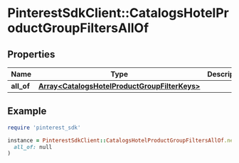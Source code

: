 # PinterestSdkClient::CatalogsHotelProductGroupFiltersAllOf

## Properties

| Name | Type | Description | Notes |
| ---- | ---- | ----------- | ----- |
| **all_of** | [**Array&lt;CatalogsHotelProductGroupFilterKeys&gt;**](CatalogsHotelProductGroupFilterKeys.md) |  |  |

## Example

```ruby
require 'pinterest_sdk'

instance = PinterestSdkClient::CatalogsHotelProductGroupFiltersAllOf.new(
  all_of: null
)
```

